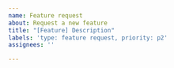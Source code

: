 ```yaml
---
name: Feature request
about: Request a new feature
title: "[Feature] Description"
labels: 'type: feature request, priority: p2'
assignees: ''

---
```



